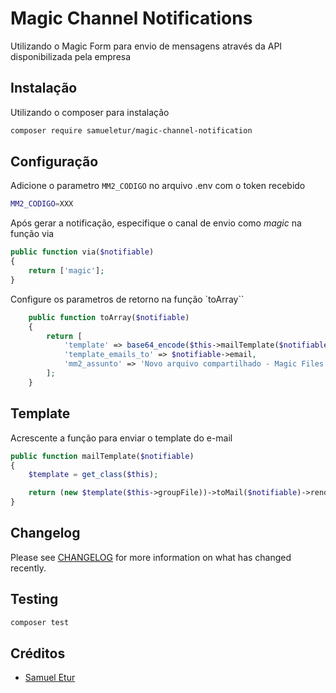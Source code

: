 # Magic Channel Notifications

Utilizando o Magic Form para envio de mensagens através da API disponibilizada pela empresa

## Instalação

Utilizando o composer para instalação

``` bash
composer require samueletur/magic-channel-notification
```

## Configuração

Adicione o parametro `MM2_CODIGO` no arquivo .env com o token recebido

``` bash
MM2_CODIGO=XXX
```

Após gerar a notificação, especifique o canal de envio como *magic* na função via

``` php
public function via($notifiable)
{
    return ['magic'];
}
```

Configure os parametros de retorno na função `toArray``

``` php
    public function toArray($notifiable)
    {
        return [
            'template' => base64_encode($this->mailTemplate($notifiable)),
            'template_emails_to' => $notifiable->email,
            'mm2_assunto' => 'Novo arquivo compartilhado - Magic Files Exchange',
        ];
    }
```

## Template
Acrescente a função para enviar o template do e-mail

``` php
public function mailTemplate($notifiable)
{
    $template = get_class($this);

    return (new $template($this->groupFile))->toMail($notifiable)->render();
}
```

## Changelog

Please see [CHANGELOG](CHANGELOG.md) for more information on what has changed recently.

## Testing

``` bash
composer test
```

## Créditos

- [Samuel Etur](https://github.com/samueletur)